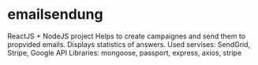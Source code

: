# emailsendung
ReactJS + NodeJS project
Helps to create campaignes and send them to propvided emails. Displays statistics of answers.
Used servises: SendGrid, Stripe, Google API
Libraries: mongoose, passport, express, axios, stripe
